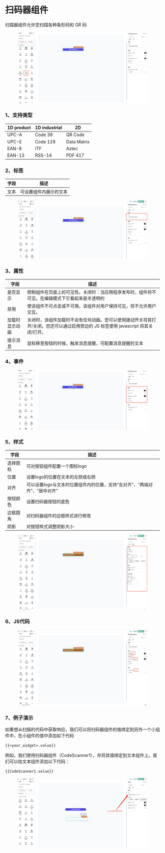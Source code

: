 # 扫码器组件

扫描器组件允许您扫描各种条形码和 QR 码

<figure><img src="../../../.gitbook/assets/image (1) (2).png" alt=""><figcaption></figcaption></figure>

### 1、支持类型

| 1D product | 1D industrial | 2D          |
| ---------- | ------------- | ----------- |
| UPC-A      | Code 39       | QR Code     |
| UPC-E      | Code 128      | Data Matrix |
| EAN-8      | ITF           | Aztec       |
| EAN-13     | RSS-14        | PDF 417     |



### 2、标签

| 字段 | 描述          |
| -- | ----------- |
| 文本 | 可设置组件内展示的文本 |

<figure><img src="../../../.gitbook/assets/image (40) (1).png" alt=""><figcaption></figcaption></figure>

### 3、属性

| 字段      | 描述                                                                         |
| ------- | -------------------------------------------------------------------------- |
| 是否显示    | 控制组件在页面上的可见性。关闭时：当应用程序发布时，组件将不可见。在编辑模式下它看起来是半透明的                           |
| 禁用      | 使该组件不可点击或不可用。该组件对用户保持可见，但不允许用户交互。                                          |
| 加载时显示动画 | 关闭时，该组件加载时不会有任何动画。您可以使用拨动开关将其打开/关闭。您还可以通过启用旁边的 JS 标签使用 javascript 将其关闭/打开。 |
| 提示消息    | 鼠标移至按钮的时候，触发消息提醒，可配置消息提醒的文本                                                |



### 4、事件



<figure><img src="../../../.gitbook/assets/image (32) (1).png" alt=""><figcaption></figcaption></figure>

### 5、样式

| 字段   | 描述                                         |
| ---- | ------------------------------------------ |
| 选择图标 | 可对按钮组件配置一个图标logo                           |
| 位置   | 设置logo的位置在文本的左侧或右侧                         |
| 对齐   | 可以设置logo与文本的位置组件内的位置，支持“左对齐”、“两端对齐”、“居中对齐” |
| 按钮颜色 |  设置扫码器按钮的底色                                |
| 边框圆角 | 对扫码器组件的边框样式进行修改                            |
| 阴影   | 对按钮样式调整阴影大小                                |

<figure><img src="../../../.gitbook/assets/image (39) (1).png" alt=""><figcaption></figcaption></figure>

### 6、JS代码



<figure><img src="../../../.gitbook/assets/image (10) (2).png" alt=""><figcaption></figcaption></figure>

### 7、例子演示

如果想从扫描的代码中获取响应，我们可以将扫码器组件的值绑定到另外一个小组件中，在小组件的值中添加如下代码

```
{{<your_widget>.value}}
```

例如，我们使用扫码器组件（CodeScanner1），并将其值绑定到文本组件上。我们可以给文本组件添加以下代码：

```
{{CodeScanner1.value}}
```

<figure><img src="../../../.gitbook/assets/image (44) (1).png" alt=""><figcaption></figcaption></figure>
